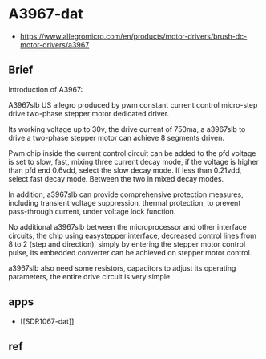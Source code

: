 
# A3967-dat 

- https://www.allegromicro.com/en/products/motor-drivers/brush-dc-motor-drivers/a3967

## Brief 

Introduction of A3967:

A3967slb US allegro produced by pwm constant current control micro-step drive two-phase stepper motor dedicated driver. 

Its working voltage up to 30v, the drive current of 750ma, a a3967slb to drive a two-phase stepper motor can achieve 8 segments driven.

Pwm chip inside the current control circuit can be added to the pfd voltage is set to slow, fast, mixing three current decay mode, if the voltage is higher than pfd end 0.6vdd, select the slow decay mode. If less than 0.21vdd, select fast decay mode. Between the two in mixed decay modes. 

In addition, a3967slb can provide comprehensive protection measures, including transient voltage suppression, thermal protection, to prevent pass-through current, under voltage lock function.

No additional a3967slb between the microprocessor and other interface circuits, the chip using easystepper
interface, decreased control lines from 8 to 2 (step and direction), simply by entering the stepper motor control pulse, its embedded converter can be achieved on stepper motor control.

a3967slb also need some resistors, capacitors to adjust its operating parameters, the entire drive circuit is very simple

## apps 

- [[SDR1067-dat]]


## ref 

